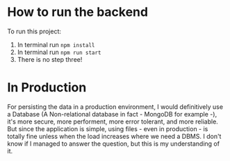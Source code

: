 # How to run the backend

To run this project:

1. In terminal run `npm install`
2. In terminal run `npm run start`
3. There is no step three!

# In Production

For persisting the data in a production environment, I would definitively use a Database (A Non-relational database in fact - MongoDB for example -), it's more secure, more performent, more error tolerant, and more reliable. But since the application is simple, using files - even in production - is totally fine unless when the load increases where we need a DBMS. I don't know if I managed to answer the question, but this is my understanding of it.